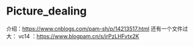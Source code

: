 # Picture_dealing
介绍：https://www.cnblogs.com/pam-sh/p/14213517.html
还有一个文件过大：
vc14 ：https://www.blogpam.cn/s/irPzLHFvtx2K
